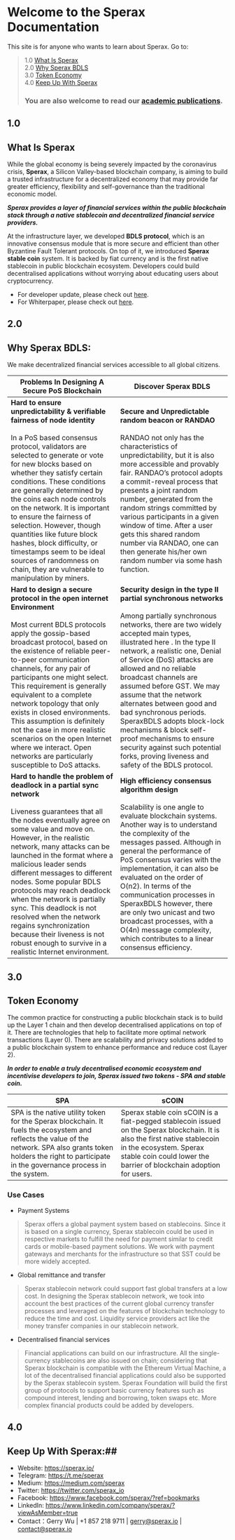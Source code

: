 # Welcome to the Sperax Documentation # 


This site is for anyone who wants to learn about Sperax. Go to: 

> 1.0 [What Is Sperax](#what-is-sperax) <br/>
> 2.0 [Why Sperax BDLS](#why-sperax-bdls) <br/>
> 3.0 [Token Economy](#token-economy) <br/>
> 4.0 [Keep Up With Sperax](#keep-up-with-sperax) <br/>
> ### You are also welcome to read our [academic publications](docs/Paper/). ###


## 1.0 ## 
## What Is Sperax ## 

While the global economy is being severely impacted by the coronavirus crisis, **Sperax**, a Silicon Valley-based blockchain company, is aiming to build a trusted infrastructure for a decentralized economy that may provide far greater efficiency, flexibility and self-governance than the traditional economic model.

***Sperax provides a layer of financial services within the public blockchain stack through a native stablecoin and decentralized financial service providers.***

At the infrastructure layer, we developed **BDLS protocol**, which is an innovative consensus module that is more secure and efficient than other Byzantine Fault Tolerant protocols. On top of it, we introduced **Sperax stable coin** system. It is backed by fiat currency and is the first native stablecoin in public blockchain ecosystem. Developers could build decentralised applications without worrying about educating users about cryptocurrency. 

- For developer update, please check out [here](https://godoc.org/github.com/Sperax/bdls). 
- For Whiterpaper, please check out [here](https://sperax.io/speraxWhite.pdf). 

## 2.0 ## 
## Why Sperax BDLS: ## 
We make decentralized financial services accessible to all global citizens. 

| Problems In Designing A Secure PoS Blockchain                                                                                                                                                                                                                                                                                                                                                                                                                                                                                                                  | Discover Sperax BDLS                                                                                                                                                                                                                                                                                                                                                                                                                                                                                                                                                          |
|----------------------------------------------------------------------------------------------------------------------------------------------------------------------------------------------------------------------------------------------------------------------------------------------------------------------------------------------------------------------------------------------------------------------------------------------------------------------------------------------------------------------------------------------------------------|-------------------------------------------------------------------------------------------------------------------------------------------------------------------------------------------------------------------------------------------------------------------------------------------------------------------------------------------------------------------------------------------------------------------------------------------------------------------------------------------------------------------------------------------------------------------------------|
| **Hard to ensure unpredictability & verifiable fairness of node identity** <br/> <br/> In a PoS based consensus protocol, validators are selected to generate or vote for new blocks based on whether they satisfy certain conditions. These conditions are generally determined by the coins each node controls on the network. It is important to ensure the fairness of selection. However, though quantities like future block hashes, block difficulty, or timestamps seem to be ideal sources of randomness on chain, they are vulnerable to manipulation by miners.  | **Secure and Unpredictable random beacon or RANDAO** <br/> <br/> RANDAO not only has the characteristics of unpredictability, but it is also more accessible and provably fair. RANDAO’s protocol adopts a commit-reveal process that presents a joint random number, generated from the random strings committed by various participants in a given window of time. After a user gets this shared random number via RANDAO, one can then generate his/her own random number via some hash function.                                                                                         |
| **Hard to design a secure protocol in the open internet Environment** <br/><br/> Most current BDLS protocols apply the gossip-based broadcast protocol, based on the existence of reliable peer-to-peer communication channels, for any pair of participants one might select. This requirement is generally equivalent to a complete network topology that only exists in closed environments. This assumption is definitely not the case in more realistic scenarios on the open Internet where we interact. Open networks are particularly susceptible to DoS attacks.    | **Security design in the type II partial synchronous networks** <br/><br/> Among partially synchronous networks, there are two widely accepted main types, illustrated  here . In the type II network, a realistic one, Denial of Service (DoS) attacks are allowed and no reliable broadcast channels are assumed before GST. We may assume that the network alternates between good and bad synchronous periods. SperaxBDLS adopts block-lock mechanisms & block self-proof mechanisms to ensure security against such potential forks, proving liveness and safety of the BDLS protocol. |
|**Hard to handle the problem of deadlock in a partial sync network** <br/><br/> Liveness guarantees that all the nodes eventually agree on some value and move on. However, in the realistic network, many attacks can be launched in the format where a malicious leader sends different messages to different nodes. Some popular BDLS protocols may reach deadlock when the network is partially sync. This deadlock is not resolved when the network regains synchronization because their liveness is not robust enough to survive in a realistic Internet environment. | **High efficiency consensus algorithm design** <br/> <br/> Scalability is one angle to evaluate blockchain systems. Another way is to understand the complexity of the messages passed. Although in general the performance of PoS consensus varies with the implementation, it can also be evaluated on the order of O(n2). In terms of the communication processes in SperaxBDLS however, there are only two unicast and two broadcast processes, with a O(4n) message complexity, which contributes to a linear consensus efficiency.                                                     |
## 3.0 ##
## Token Economy ##
The common practice for constructing a public blockchain stack is to build up the Layer 1 chain and then develop decentralised applications on top of it. There are technologies that help to facilitate more optimal network transactions (Layer 0). There are scalability and privacy solutions added to a public blockchain system to enhance performance and reduce cost (Layer 2).

***In order to enable a truly decentralised economic ecosystem and incentivise developers to join, Sperax issued two tokens - SPA and stable coin.***

| **SPA**                                                                                                                                                                                                                      | **sCOIN**                                                                                                                                                                                                                 |
|--------------------------------------------------------------------------------------------------------------------------------------------------------------------------------------------------------------------------|-----------------------------------------------------------------------------------------------------------------------------------------------------------------------------------------------------------------------|
| SPA is the native utility token for the Sperax blockchain. It fuels the ecosystem and reflects the value of the network. SPA also grants token holders the right to participate in the governance process in the system. | Sperax stable coin sCOIN is a fiat-pegged stablecoin issued on the Sperax blockchain. It is also the first native stablecoin in the ecosystem. Sperax stable coin could lower the barrier of blockchain adoption for users. |

### Use Cases ###

- Payment Systems

> Sperax offers a global payment system based on stablecoins. Since it is based on a single currency, Sperax stablecoin could be used in respective markets to fulfill the need for payment similar to credit cards or mobile-based payment solutions. We work with payment gateways and merchants for the infrastructure so that SST could be more widely accepted. 


- Global remittance and transfer

> Sperax stablecoin network could support fast global transfers at a low cost. In designing the Sperax stablecoin network, we took into account the best practices of the current global currency transfer processes and leveraged on the features of blockchain technology to reduce the time and cost. Liquidity service providers act like the money transfer companies in our stablecoin network. 


- Decentralised financial services 

> Financial applications can build on our infrastructure. All the single-currency stablecoins are also issued on chain; considering that Sperax blockchain is compatible with the Ethereum Virtual Machine, a lot of the decentralised financial applications could also be supported by the Sperax stablecoin system. Sperax Foundation will build the first group of protocols to support basic currency features such as compound interest, lending and borrowing, token swaps etc. More complex financial products could be added by developers.

## 4.0 ##
## Keep Up With Sperax:##
- Website: https://sperax.io/
- Telegram: https://t.me/sperax
- Medium: https://medium.com/sperax
- Twitter: https://twitter.com/sperax_io
- Facebook: https://www.facebook.com/sperax/?ref=bookmarks
- LinkedIn: https://www.linkedin.com/company/sperax/?viewAsMember=true
- Contact：Gerry Wu | +1 857 218 9711 | gerry@sperax.io | contact@sperax.io



